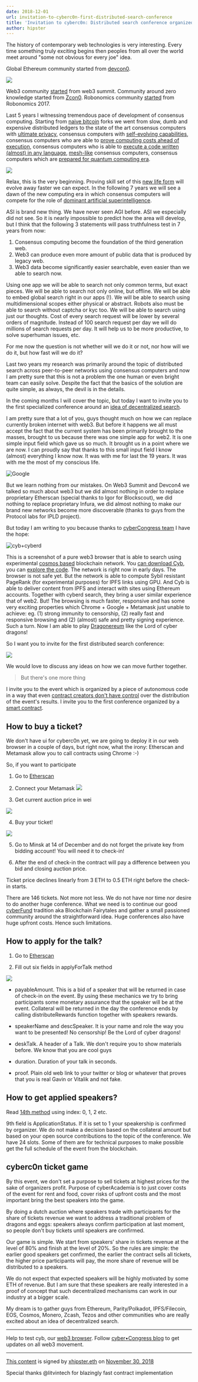 ```yaml
---
date: 2018-12-01
url: invitation-to-cyberc0n-first-distributed-search-conference
title: 'Invitation to cyberc0n: Distributed search conference organized by a code'
author: hipster
---
```

The history of contemporary web technologies is very interesting. Every time something truly exciting begins then peoples from all over the world meet around "some not obvious for every joe" idea.

Global Ethereum community started from [devcon0](https://www.youtube.com/watch?v=_BvvUlKDqp0&t=0s&list=PLJqWcTqh_zKEjpSej3ddtDOKPRGl_7MhS&index=2).

![](https://ipfs.io/ipfs/QmbjWAuoMTWeDPoEN8hGrmKQkTgxBFbiVgkBZErAVYTc8X)

Web3 community [started](https://www.youtube.com/watch?v=0IoUZdDi5Is) from web3 summit.  Community around zero knowledge started from [Zcon0](https://www.youtube.com/playlist?list=PL40dyJ0UYTLK507afWUMgzUYeh-i4qQWS). Robonomics community [started](https://www.youtube.com/watch?v=cGN7T5yr7FQ) from Robonomics 2017.

Last 5 years I witnessing tremendous pace of development of consensus computing. Starting from [naive bitcoin](https://litecoin.org/) forks we went from slow, dumb and expensive distributed ledgers to the state of the art consensus computers with [ultimate privacy](https://getmonero.org/), consensus computers with [self-evolving capabilities](https://tzscan.io/), consensus computers who are able to [prove computing costs ahead of execution](https://zp.io/), consensus computers who is able to [execute a code written (almost) in any language](https://www.bloks.io/), [mesh-like](https://thetangle.org/live) consensus computers, consensus computers which are [prepared for quantum computing era](https://explorer.theqrl.org/).

![](https://ipfs.io/ipfs/QmXMtCps9UjcqvsjCDMLA7KPFgRDxTz7V7EQ2hpPd6Tb4H)

Relax, this is the very beginning.  Proving skill set of this [new life form](https://epicenter.tv/episode/252/) will evolve away faster we can expect. In the following 7 years we will see a dawn of the new computing era in which consensus computers will compete for the role of [dominant artificial superintelligence](https://nickbostrom.com/superintelligence.html).

ASI is brand new thing. We have never seen AGI before. ASI we especially did not see. So it is nearly impossible to predict how the area will develop, but I think that the following 3 statements will pass truthfulness test in 7 years from now:

1. Consensus computing become the foundation of the third generation web.
2. Web3 can produce even more amount of public data that is produced by legacy web.
3. Web3 data become significantly easier searchable, even easier than we able to search now.

Using one app we will be able to search not only common terms, but exact pieces. We will be able to search not only online, but offline. We will be able to embed global search right in our apps (!). We will be able to search using multidimensional scopes either physical or abstract. Robots also must be able to search without captcha or kyc too. We will be able to search using just our thoughts. Cost of every search request will be lower by several orders of magnitude. Instead of 100 search request per day we will do millions of search requests per day. It will help us to be more productive, to solve superhuman issues, etc.

For me now the question is not whether will we do it or not, nor how will we do it, but how fast will we do it?

Last two years my research was primarily around the topic of distributed search across peer-to-peer networks using consensus computers and now I am pretty sure that this is not a problem the one human or even bright team can easily solve. Despite the fact that the basics of the solution are quite simple, as always, the devil is in the details.

In the coming months I will cover the topic, but today I want to invite you to the first specialized conference around an [idea of decentralized search](https://steemit.com/web3/@hipster/an-idea-of-decentralized-search-for-web3-ce860d61defe5est).

I am pretty sure that a lot of you, guys thought much on how we can replace currently broken internet with web3. But before it happens we all must accept the fact that the current system has been primarily brought to the masses, brought to us because there was one simple app for web2. It is one simple input field which gave us so much. It brought us in a point where we are now. I can proudly say that thanks to this small input field I know (almost) everything I know now. It was with me for last the 19 years. It was with me the most of my conscious life.

![Google](https://ipfs.io/ipfs/QmYRdq9NpequgKpteq3Uwx3x7am2jSfuLFeJHHLNAzaXWX)

But we learn nothing from our mistakes. On Web3 Summit and Devcon4 we talked so much about web3 but we did almost nothing in order to replace proprietary Etherscan (special thanks to Igor for Blockscout), we did nothing to replace proprietary Infura, we did almost nothing to make our brand new networks become more discoverable (thanks to guys from the Protocol labs for IPLD project).

But today I am writing to you because thanks to [cyberCongress team](https://cybercongress.ai) I have the hope:

![cyb+cyberd](https://ipfs.io/ipfs/QmVxaiY5DhVfTTYi4wiZ9CZ8MxVFGYreJ2jYdB2CrDSqtx)

This is a screenshot of a pure web3 browser that is able to search using experimental [cosmos based](https://github.com/cosmos/cosmos-sdk) blockchain network. You [can download Cyb](https://github.com/cybercongress/cyb/releases), you can [explore the code](https://github.com/cybercongress). The network is right now in early days. The browser is not safe yet. But the network is able to compute Sybil resistant PageRank (for experimental purposes) for IPFS links using GPU. And Cyb is able to deliver content from IPFS and interact with sites using Ethereum accounts. Together with cyberd search, they bring a user similar experience that of web2. But! The browsing is much faster, responsive and has some very exciting properties which Chrome + Google + Metamask just unable to achieve: eg. (1) strong immunity to censorship, (2) really fast and responsive browsing and (2) (almost) safe and pretty signing experience. Such a turn. Now I am able to play [Dragonereum](https://dragonereum.io/) like the Lord of cyber dragons!

So I want you to invite for the first distributed search conference:

![](https://ipfs.io/ipfs/QmdLnDPuyfzvwUmmJvW7U27CuAxYqznx2YXrYy6ij7osBQ)

We would love to discuss any ideas on how we can move further together.

 > But there's one more thing

I invite you to the event which is organized by a piece of autonomous code in a way that even [contract creators don't have control](https://github.com/cyberacademia/cyberc0n) over the  distribution of the event's results. I invite you to the first conference organized by a [smart contract](https://etherscan.io/address/0x61B81103e716B611Fff8aF5A5Dc8f37C628efb1E).

## How to buy a ticket?

We don't have ui for cyberc0n yet, we are going to deploy it in our web browser in a couple of days, but right now, what the irony: Etherscan and Metamask allow you to call contracts using Chrome :-)

So, if you want to participate

1. Go to [Etherscan](https://etherscan.io/address/0x61B81103e716B611Fff8aF5A5Dc8f37C628efb1E#writeContract)

2. Connect your Metamask
![](https://ipfs.io/ipfs/QmYdFZariViiLNb6NttBTE8fRjQz8BbMqN6mxu4LeMdwkC)

3. Get current auction price in wei

![](https://ipfs.io/ipfs/Qmetfq3JVgs9NFbAmHgsfyoo5uDiSrbBF24XmVhc2JjfmM)

4. Buy your ticket!

![](https://ipfs.io/ipfs/QmPmu3YJ3Hf9jA6ce6C8Tmd9VuQVosQmT7zkfa1xCYUvz7)

5. Go to Minsk at 14 of December and do not forget the private key from bidding account! You will need it to check-in!

6. After the end of check-in the contract will pay a difference between you bid and closing auction price.

Ticket price declines linearly from 3 ETH to 0.5 ETH right before the check-in starts.

There are 146 tickets. Not more not less. We do not have nor time nor desire to do another huge conference. What we need is to continue our good [cyberFund](https://cyber.fund/) tradition aka Blockchain Fairytales and gather a small passioned community around the straightforward idea. Huge conferences also have huge upfront costs. Hence such limitations.

## How to apply for the talk?

1. Go to [Etherscan](https://etherscan.io/address/0x61B81103e716B611Fff8aF5A5Dc8f37C628efb1E#writeContract)

2. Fill out six fields in applyForTalk method

![](https://ipfs.io/ipfs/QmXUuXfKk4Dgs4kE5sANdUtytzJYo3k31S2xUJmBDS7tU9)


- payableAmount. This is a bid of a speaker that will be returned in case of check-in on the event. By using these mechanics we try to bring participants some monetary assurance that the speaker will be at the event. Collateral will be returned in the day the conference ends by calling distributeRewards function together with speakers rewards.

- speakerName and descSpeaker. It is your name and role the way you want to be presented! No censorship! Be the Lord of cyber dragons!

- deskTalk. A header of a Talk. We don't require you to show materials before. We know that you are cool guys

- duration. Duration of your talk in seconds.

- proof. Plain old web link to your twitter or blog or whatever that proves that you is real Gavin or Vitalik and not fake.

## How to get applied speakers?

Read [14th method](https://etherscan.io/address/0x61B81103e716B611Fff8aF5A5Dc8f37C628efb1E#readContract) using index: 0, 1, 2 etc.

9th field is ApplicationStatus. If it is set to 1 your speakership is confirmed by organizer. We do not make a decision based on the collateral amount but based on your open source contributions to the topic of the conference. We have 24 slots. Some of them are for technical purposes to make possible get the full schedule of the event from the blockchain.

## cyberc0n ticket game

By this event, we don't set a purpose to sell tickets at highest prices for the sake of organizers profit. Purpose of cyberAcademia is to just cover costs of the event for rent and food, cover risks of upfront costs and the most important bring the best speakers into the game.

By doing a dutch auction where speakers trade with participants for the share of tickets revenue we want to address a traditional problem of dragons and eggs: speakers always confirm participation at last moment, so people don't buy tickets until speakers are confirmed.

Our game is simple. We start from speakers’ share in tickets revenue at the level of 80% and finish at the level of 20%. So the rules are simple: the earlier good speakers get confirmed, the earlier the contract sells all tickets, the higher price participants will pay, the more share of revenue will be distributed to a speakers.

We do not expect that expected speakers will be highly motivated by some ETH of revenue. But I am sure that these speakers are really interested in a proof of concept that such decentralized mechanisms can work in our industry at a bigger scale.

My dream is to gather guys from Ethereum, Parity/Polkadot, IPFS/Filecoin, EOS, Cosmos, Monero, Zcash, Tezos and other communities  who are really excited about an idea of decentralized search.

___
Help to test cyb, our [web3 browser](http://cyb.ai).
Follow [cyber•Congress blog](https://steemit.com/@cybercongress) to get updates on all web3 movement.
___

[This content](QmSFSatZtD23L5ZYLZ7Ja8jyGjfTwnxmPBNeTm2BRLw47A) is signed by [xhipster.eth](0x7C4401aE98F12eF6de39aE24cf9fc51f80EBa16B) on [November 30, 2018](0x2accd99ecefcb27cb4e035774ea888623cef97d19bcfbaa51021353dff2a198d)

Special thanks @litvintech for blazingly fast contract implementation
